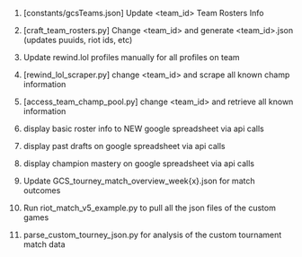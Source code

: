 1. [constants/gcsTeams.json] Update <team_id> Team Rosters Info
2. [craft_team_rosters.py] Change <team_id> and generate <team_id>.json (updates puuids, riot ids, etc)
3. Update rewind.lol profiles manually for all profiles on team
4. [rewind_lol_scraper.py] change <team_id> and scrape all known champ information
5. [access_team_champ_pool.py] change <team_id> and retrieve all known information

3. display basic roster info to NEW google spreadsheet via api calls
4. display past drafts on google spreadsheet via api calls
4. display champion mastery on google spreadsheet via api calls

1. Update GCS_tourney_match_overview_week{x}.json for match outcomes
2. Run riot_match_v5_example.py to pull all the json files of the custom games
3. parse_custom_tourney_json.py for analysis of the custom tournament match data